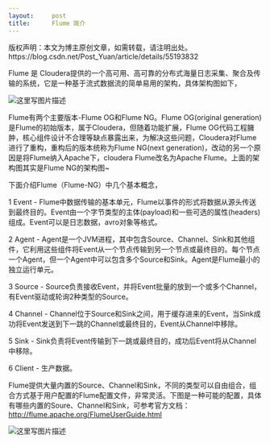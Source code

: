 ```yaml
---
layout:     post
title:      Flume 简介
---
```

<div id="article_content" class="article_content clearfix csdn-tracking-statistics" data-pid="blog" data-mod="popu_307" data-dsm="post">
								<div class="article-copyright">
					版权声明：本文为博主原创文章，如需转载，请注明出处。					https://blog.csdn.net/Post_Yuan/article/details/55193832				</div>
								            <div id="content_views" class="markdown_views prism-atom-one-dark">
							<!-- flowchart 箭头图标 勿删 -->
							<svg xmlns="http://www.w3.org/2000/svg" style="display: none;"><path stroke-linecap="round" d="M5,0 0,2.5 5,5z" id="raphael-marker-block" style="-webkit-tap-highlight-color: rgba(0, 0, 0, 0);"></path></svg>
							<p>Flume 是 Cloudera提供的一个高可用、高可靠的分布式海量日志采集、聚合及传输的系统，它是一种基于流式数据流的简单易用的架构，具体架构图如下，</p>

<p><img src="https://img-blog.csdn.net/20170215120827782?watermark/2/text/aHR0cDovL2Jsb2cuY3Nkbi5uZXQvUG9zdF9ZdWFu/font/5a6L5L2T/fontsize/400/fill/I0JBQkFCMA==/dissolve/70/gravity/SouthEast" alt="这里写图片描述" title=""></p>

<p>Flume有两个主要版本-Flume OG和Flume NG。Flume OG(original generation)是Flume的初始版本，属于Cloudera，但随着功能扩展，Flume OG代码工程臃肿，核心组件设计不合理等缺点暴露出来，为解决这些问题，Cloudera对Flume进行了重构，重构后的版本统称为Flume NG(next generation)，改动的另一个原因是将Flume纳入Apache下，cloudera Flume改名为Apache Flume。上面的架构图其实是Flume NG的架构图~</p>

<p>下面介绍Flume（Flume-NG）中几个基本概念，</p>

<p>1 Event - Flume中数据传输的基本单元，Flume以事件的形式将数据从源头传送到最终目的。Event由一个字节类型的主体(payload)和一些可选的属性(headers)组成。Event可以是日志数据，avro对象等格式。</p>

<p>2 Agent - Agent是一个JVM进程，其中包含Source、Channel、Sink和其他组件，它利用这些组件将Event从一个节点传输到另一个节点或最终目的。每个节点一个Agent，但一个Agent中可以包含多个Source和Sink。Agent是Flume最小的独立运行单元。</p>

<p>3 Source - Source负责接收Event，并将Event批量的放到一个或多个Channel，有Event驱动或轮询2种类型的Source。 </p>

<p>4 Channel - Channel位于Source和Sink之间，用于缓存进来的Event，当Sink成功将Event发送到下一跳的Channel或最终目的，Event从Channel中移除。</p>

<p>5 Sink - Sink负责将Event传输到下一跳或最终目的，成功后Event将从Channel中移除。</p>

<p>6 Client - 生产数据。</p>

<p>Flume提供大量内置的Source、Channel和Sink，不同的类型可以自由组合，组合方式基于用户配置的Flume配置文件，非常灵活。下图是一种可能的配置，具体有哪些内置的Soure、Channel和Sink，可参考官方文档：<a href="http://flume.apache.org/FlumeUserGuide.html" rel="nofollow">http://flume.apache.org/FlumeUserGuide.html</a></p>

<p><img src="https://img-blog.csdn.net/20170215135514283?watermark/2/text/aHR0cDovL2Jsb2cuY3Nkbi5uZXQvUG9zdF9ZdWFu/font/5a6L5L2T/fontsize/400/fill/I0JBQkFCMA==/dissolve/70/gravity/SouthEast" alt="这里写图片描述" title=""></p>            </div>
						<link href="https://csdnimg.cn/release/phoenix/mdeditor/markdown_views-9e5741c4b9.css" rel="stylesheet">
                </div>